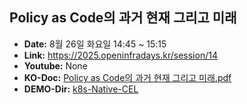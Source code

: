 
## Policy as Code의 과거 현재 그리고 미래
- **Date:** 8월 26일 화요일 14:45 ~ 15:15
- **Link:** https://2025.openinfradays.kr/session/14
- **Youtube:** None 
- **KO-Doc:** [Policy as Code의 과거 현재 그리고 미래.pdf](https://)
- **DEMO-Dir:** [k8s-Native-CEL](DEMO)
